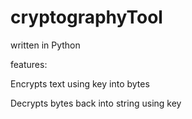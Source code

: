 # cryptographyTool

written in Python

features:

Encrypts text using key into bytes

Decrypts bytes back into string using key


 
